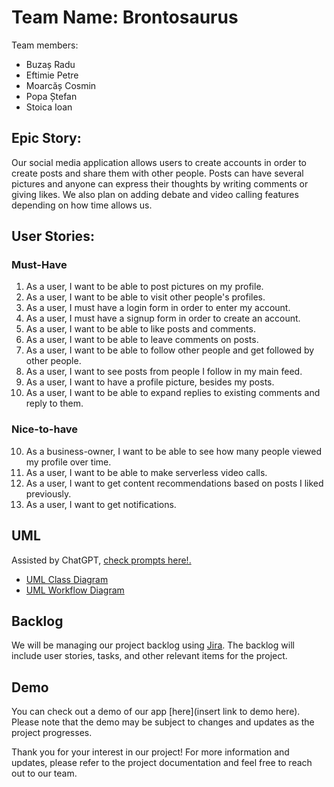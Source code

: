 # Team Name: Brontosaurus

Team members:
- Buzaș Radu
- Eftimie Petre
- Moarcăș Cosmin
- Popa Ștefan
- Stoica Ioan

## Epic Story: 

Our social media application allows users to create accounts in order to create posts and share them with other people. Posts can have several pictures and anyone can express their thoughts by writing comments or giving likes. We also plan on adding debate and video calling features depending on how time allows us.

## User Stories:

### Must-Have

1. As a user, I want to be able to post pictures on my profile.
2. As a user, I want to be able to visit other people's profiles.
3. As a user, I must have a login form in order to enter my account.
4. As a user, I must have a signup form in order to create an account.
5. As a user, I want to be able to like posts and comments.
6. As a user, I want to be able to leave comments on posts.
7. As a user, I want to be able to follow other people and get followed by other people.
8. As a user, I want to see posts from people I follow in my main feed.
9. As a user, I want to have a profile picture, besides my posts.
10. As a user, I want to be able to expand replies to existing comments and reply to them.

### Nice-to-have

10. As a business-owner, I want to be able to see how many people viewed my profile over time.
11. As a user, I want to be able to make serverless video calls.
12. As a user, I want to get content recommendations based on posts I liked previously.
13. As a user, I want to get notifications.

## UML

Assisted by ChatGPT, [check prompts here!.](https://chat.openai.com/share/d4a88688-08c1-4a4e-ada5-0a36dcecdd24)

- [UML Class Diagram](http://www.plantuml.com/plantuml/dpng/dPJFJiCm3CRlVOeS-REzm4v3I0Ya7IQcdH27a9Wk8asg91sQ4EzEEYUb2Q4Rd5RRly_vd7fTMaUDwnfPLKnIQydMWY4V5I62amNPE2DKxIDeg93ZHElXTstuFRMx8K-gpzXdRVIha51erLam3pyoYZQGz4VzMZ3N6TW-hiR577uHUWX75hHrXVEP0Ug0tpYVvFwfQ8c3PKQqJcYLk48xrlknG_xfUJJthMuQKFy-j_MUqmpJolKDo_Ejn1lUyUbMkSK9AKEYeCO5sO3P2uRgQmI8WLfO1-O2OzoO6OcHOkRGEk3hi3UN8wdKjL1_qUsru8JjgAeXveCSXq7gkCerkFxtjp872GvAHBx9oSmX5zvfY0fdHCwxE0rrBJ-h6NekS-bsf9vz8XhsZvam4jWz8N2H1W9zJX9-t8co_xz8OO-lfGzjsKd4xW1u4SltEHaMSt7U4AKTPYIt5sNn4Z8Pmp11yJREH6jmPt7zs7xa2Dla7d7ou_BEvrV3TtP1TjGIhM1KydZ8DrGTlWlODwdrR58hwU87foXCY-KJytf8Jo7L4XJl6la5)
- [UML Workflow Diagram](http://www.plantuml.com/plantuml/png/ZPJ1JiCm38RlUGeVkmFYtXwOX9Y4DAHf4-mSjMuNbYObJZRnzZWDOgKY5JcvqP_ljvsuQ_BI-T1huPNN2C-6Dped-pkjpWWxPz-nzd2qxjngUnLYr8loe3eJXagKMzifKmdLGZ66GA6kaQWD-c45_eG6Ya-abG1WhMmW43eOd6sLnefthoSEe7YDsuf0rbvTS1N3mhk0V91No_uSnCLEINnHf3n1BzcqHMpcTccL1qHuYPeDQwhlVJIDQZF0QO8PvbjKmdXeTwjaXYCs8SvSSz_0uKT0yd_pcBX9idsItMY9j_a50SaT7docuYbloa5D28MnC-4UumKduRmtywzR7Ey3PCTjdJUnTYWz4WmsLstvE4fWnuh5-y16-KNG4mioc8K4RT-ZOR0rYqacsJyIJC357BEmV9fn_5Bnzyi6st5Eeoxhmj7F09L7gNpqJUyyZflb-Hr5uoYcGUriOD3qpPI7axq2EiT7UoII7LOYUP2tWn1h_eW_aYy0)

## Backlog

We will be managing our project backlog using [Jira](https://proiectmds.atlassian.net/jira/software/projects/MDS/boards/1). The backlog will include user stories, tasks, and other relevant items for the project.

## Demo

You can check out a demo of our app [here](insert link to demo here). Please note that the demo may be subject to changes and updates as the project progresses.

Thank you for your interest in our project! For more information and updates, please refer to the project documentation and feel free to reach out to our team.
